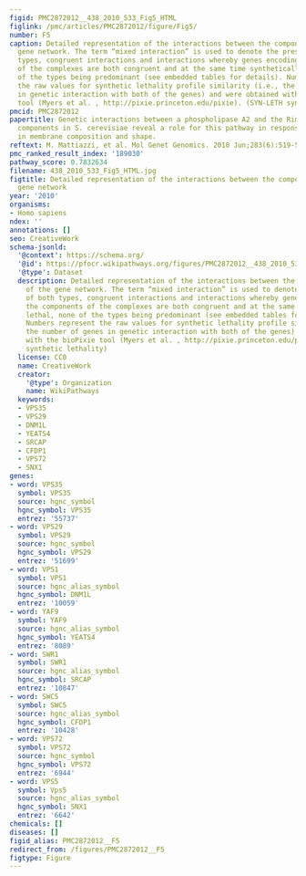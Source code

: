 ```yaml
---
figid: PMC2872012__438_2010_533_Fig5_HTML
figlink: /pmc/articles/PMC2872012/figure/Fig5/
number: F5
caption: Detailed representation of the interactions between the components of the
  gene network. The term “mixed interaction” is used to denote the presence of both
  types, congruent interactions and interactions whereby genes encoding the components
  of the complexes are both congruent and at the same time synthetically lethal, none
  of the types being predominant (see embedded tables for details). Numbers represent
  the raw values for synthetic lethality profile similarity (i.e., the number of genes
  in genetic interaction with both of the genes) and were obtained with the bioPixie
  tool (Myers et al. , http://pixie.princeton.edu/pixie). (SYN-LETH synthetic lethality)
pmcid: PMC2872012
papertitle: Genetic interactions between a phospholipase A2 and the Rim101 pathway
  components in S. cerevisiae reveal a role for this pathway in response to changes
  in membrane composition and shape.
reftext: M. Mattiazzi, et al. Mol Genet Genomics. 2010 Jun;283(6):519-530.
pmc_ranked_result_index: '189030'
pathway_score: 0.7832634
filename: 438_2010_533_Fig5_HTML.jpg
figtitle: Detailed representation of the interactions between the components of the
  gene network
year: '2010'
organisms:
- Homo sapiens
ndex: ''
annotations: []
seo: CreativeWork
schema-jsonld:
  '@context': https://schema.org/
  '@id': https://pfocr.wikipathways.org/figures/PMC2872012__438_2010_533_Fig5_HTML.html
  '@type': Dataset
  description: Detailed representation of the interactions between the components
    of the gene network. The term “mixed interaction” is used to denote the presence
    of both types, congruent interactions and interactions whereby genes encoding
    the components of the complexes are both congruent and at the same time synthetically
    lethal, none of the types being predominant (see embedded tables for details).
    Numbers represent the raw values for synthetic lethality profile similarity (i.e.,
    the number of genes in genetic interaction with both of the genes) and were obtained
    with the bioPixie tool (Myers et al. , http://pixie.princeton.edu/pixie). (SYN-LETH
    synthetic lethality)
  license: CC0
  name: CreativeWork
  creator:
    '@type': Organization
    name: WikiPathways
  keywords:
  - VPS35
  - VPS29
  - DNM1L
  - YEATS4
  - SRCAP
  - CFDP1
  - VPS72
  - SNX1
genes:
- word: VPS35
  symbol: VPS35
  source: hgnc_symbol
  hgnc_symbol: VPS35
  entrez: '55737'
- word: VPS29
  symbol: VPS29
  source: hgnc_symbol
  hgnc_symbol: VPS29
  entrez: '51699'
- word: VPS1
  symbol: VPS1
  source: hgnc_alias_symbol
  hgnc_symbol: DNM1L
  entrez: '10059'
- word: YAF9
  symbol: YAF9
  source: hgnc_alias_symbol
  hgnc_symbol: YEATS4
  entrez: '8089'
- word: SWR1
  symbol: SWR1
  source: hgnc_alias_symbol
  hgnc_symbol: SRCAP
  entrez: '10847'
- word: SWC5
  symbol: SWC5
  source: hgnc_alias_symbol
  hgnc_symbol: CFDP1
  entrez: '10428'
- word: VPS72
  symbol: VPS72
  source: hgnc_symbol
  hgnc_symbol: VPS72
  entrez: '6944'
- word: VPS5
  symbol: Vps5
  source: hgnc_alias_symbol
  hgnc_symbol: SNX1
  entrez: '6642'
chemicals: []
diseases: []
figid_alias: PMC2872012__F5
redirect_from: /figures/PMC2872012__F5
figtype: Figure
---
```

